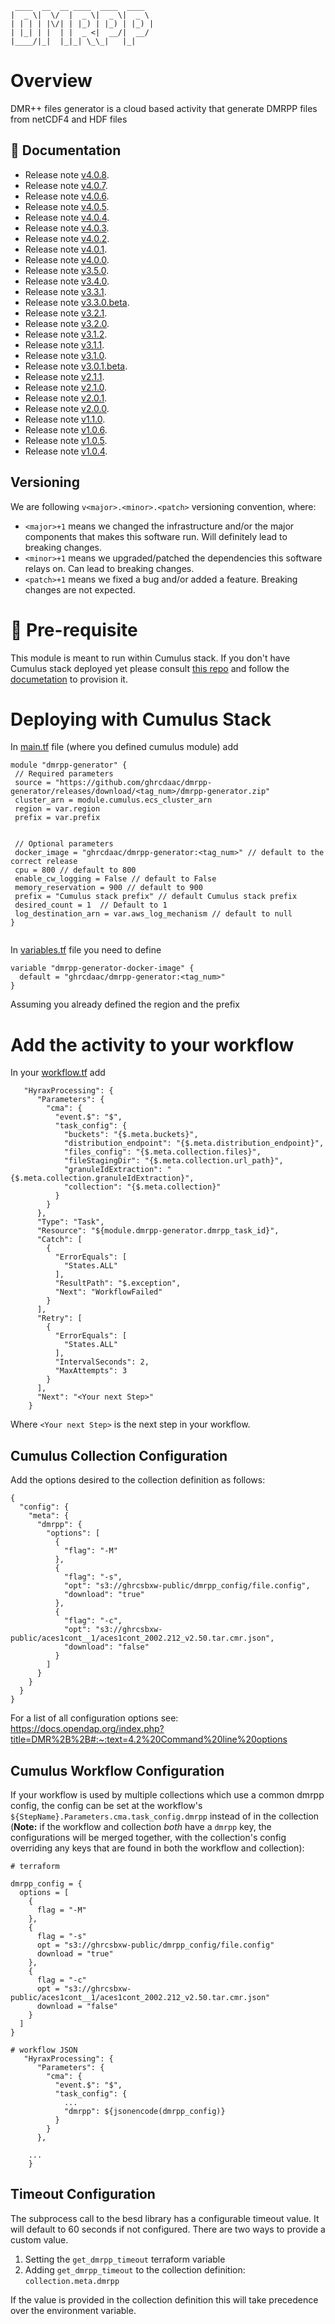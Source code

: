 ```code
 ____  __  __ ____  ____  ____
|  _ \|  \/  |  _ \|  _ \|  _ \
| | | | |\/| | |_) | |_) | |_) |
| |_| | |  | |  _ <|  __/|  __/
|____/|_|  |_|_| \_\_|   |_|
```


# Overview
DMR++ files generator is a cloud based activity that generate DMRPP files from netCDF4 and HDF files
## 📖 Documentation
- Release note [v4.0.8](https://ghrcdaac.github.io/dmrpp-generator/#v408).
- Release note [v4.0.7](https://ghrcdaac.github.io/dmrpp-generator/#v407).
- Release note [v4.0.6](https://ghrcdaac.github.io/dmrpp-generator/#v406).
- Release note [v4.0.5](https://ghrcdaac.github.io/dmrpp-generator/#v405).
- Release note [v4.0.4](https://ghrcdaac.github.io/dmrpp-generator/#v404).
- Release note [v4.0.3](https://ghrcdaac.github.io/dmrpp-generator/#v403).
- Release note [v4.0.2](https://ghrcdaac.github.io/dmrpp-generator/#v402).
- Release note [v4.0.1](https://ghrcdaac.github.io/dmrpp-generator/#v401).
- Release note [v4.0.0](https://ghrcdaac.github.io/dmrpp-generator/#v400).
- Release note [v3.5.0](https://ghrcdaac.github.io/dmrpp-generator/#v350).
- Release note [v3.4.0](https://ghrcdaac.github.io/dmrpp-generator/#v340).
- Release note [v3.3.1](https://ghrcdaac.github.io/dmrpp-generator/#v331).
- Release note [v3.3.0.beta](https://ghrcdaac.github.io/dmrpp-generator/#v330beta).
- Release note [v3.2.1](https://ghrcdaac.github.io/dmrpp-generator/#v321).
- Release note [v3.2.0](https://ghrcdaac.github.io/dmrpp-generator/#v320).
- Release note [v3.1.2](https://ghrcdaac.github.io/dmrpp-generator/#v312).
- Release note [v3.1.1](https://ghrcdaac.github.io/dmrpp-generator/#v311).
- Release note [v3.1.0](https://ghrcdaac.github.io/dmrpp-generator/#v310).
- Release note [v3.0.1.beta](https://ghrcdaac.github.io/dmrpp-generator/#v301beta).
- Release note [v2.1.1](https://ghrcdaac.github.io/dmrpp-generator/#v211).
- Release note [v2.1.0](https://ghrcdaac.github.io/dmrpp-generator/#v210).
- Release note [v2.0.1](https://ghrcdaac.github.io/dmrpp-generator/).
- Release note [v2.0.0](https://ghrcdaac.github.io/dmrpp-generator/).
- Release note [v1.1.0](https://ghrcdaac.github.io/dmrpp-generator/).
- Release note [v1.0.6](https://ghrcdaac.github.io/dmrpp-generator/).
- Release note [v1.0.5](https://ghrcdaac.github.io/dmrpp-generator/).
- Release note [v1.0.4](https://ghrcdaac.github.io/dmrpp-generator/).

## Versioning
We are following `v<major>.<minor>.<patch>` versioning convention, where:
* `<major>+1` means we changed the infrastructure and/or the major components that makes this software run. Will definitely
  lead to breaking changes.
* `<minor>+1` means we upgraded/patched the dependencies this software relays on. Can lead to breaking changes.
* `<patch>+1` means we fixed a bug and/or added a feature. Breaking changes are not expected.

# 🔨 Pre-requisite
This module is meant to run within Cumulus stack.
If you don't have Cumulus stack deployed yet please consult [this repo](https://github.com/nasa/cumulus)
and follow the [documetation](https://nasa.github.io/cumulus/docs/cumulus-docs-readme) to provision it.

# Deploying with Cumulus Stack
In [main.tf](https://github.com/nasa/cumulus-template-deploy/blob/master/cumulus-tf/main.tf) file
 (where you defined cumulus module) add
 ```code
module "dmrpp-generator" {
  // Required parameters
  source = "https://github.com/ghrcdaac/dmrpp-generator/releases/download/<tag_num>/dmrpp-generator.zip"
  cluster_arn = module.cumulus.ecs_cluster_arn
  region = var.region
  prefix = var.prefix
  

  // Optional parameters
  docker_image = "ghrcdaac/dmrpp-generator:<tag_num>" // default to the correct release
  cpu = 800 // default to 800
  enable_cw_logging = False // default to False
  memory_reservation = 900 // default to 900
  prefix = "Cumulus stack prefix" // default Cumulus stack prefix
  desired_count = 1  // Default to 1
  log_destination_arn = var.aws_log_mechanism // default to null
}


```
In [variables.tf](https://github.com/nasa/cumulus-template-deploy/blob/master/cumulus-tf/variables.tf)
file you need to define
```code
variable "dmrpp-generator-docker-image" {
  default = "ghrcdaac/dmrpp-generator:<tag_num>"
}
```
Assuming you already defined the region and the prefix


# Add the activity to your workflow
In your [workflow.tf](https://github.com/nasa/cumulus-template-deploy/blob/master/cumulus-tf/hello_world_workflow.tf) add
```code
   "HyraxProcessing": {
      "Parameters": {
        "cma": {
          "event.$": "$",
          "task_config": {
            "buckets": "{$.meta.buckets}",
            "distribution_endpoint": "{$.meta.distribution_endpoint}",
            "files_config": "{$.meta.collection.files}",
            "fileStagingDir": "{$.meta.collection.url_path}",
            "granuleIdExtraction": "{$.meta.collection.granuleIdExtraction}",
            "collection": "{$.meta.collection}"
          }
        }
      },
      "Type": "Task",
      "Resource": "${module.dmrpp-generator.dmrpp_task_id}",
      "Catch": [
        {
          "ErrorEquals": [
            "States.ALL"
          ],
          "ResultPath": "$.exception",
          "Next": "WorkflowFailed"
        }
      ],
      "Retry": [
        {
          "ErrorEquals": [
            "States.ALL"
          ],
          "IntervalSeconds": 2,
          "MaxAttempts": 3
        }
      ],
      "Next": "<Your next Step>"
    }
```
Where `<Your next Step>` is the next step in your workflow.

## Cumulus Collection Configuration

Add the options desired to the collection definition as follows:

```code
{
  "config": {
    "meta": {
      "dmrpp": {
        "options": [
          {
            "flag": "-M"
          },
          {
            "flag": "-s",
            "opt": "s3://ghrcsbxw-public/dmrpp_config/file.config",
            "download": "true"
          },
          {
            "flag": "-c",
            "opt": "s3://ghrcsbxw-public/aces1cont__1/aces1cont_2002.212_v2.50.tar.cmr.json",
            "download": "false"
          }
        ]
      }
    }
  }
}
```

For a list of all configuration options see: https://docs.opendap.org/index.php?title=DMR%2B%2B#:~:text=4.2%20Command%20line%20options


## Cumulus Workflow Configuration

If your workflow is used by multiple collections which use a common dmrpp
config, the config can be set at the workflow's
`${StepName}.Parameters.cma.task_config.dmrpp` instead of in the collection
(**Note:** if the workflow and collection _both_ have a `dmrpp` key, the
configurations will be merged together, with the collection's config overriding
any keys that are found in both the workflow and collection):

```
# terraform

dmrpp_config = {
  options = [
    {
      flag = "-M"
    },
    {
      flag = "-s"
      opt = "s3://ghrcsbxw-public/dmrpp_config/file.config"
      download = "true"
    },
    {
      flag = "-c"
      opt = "s3://ghrcsbxw-public/aces1cont__1/aces1cont_2002.212_v2.50.tar.cmr.json"
      download = "false"
    }
  ]
}

# workflow JSON
   "HyraxProcessing": {
      "Parameters": {
        "cma": {
          "event.$": "$",
          "task_config": {
            ...
            "dmrpp": ${jsonencode(dmrpp_config)}
          }
        }
      },

    ...
    }
```

## Timeout Configuration
The subprocess call to the besd library has a configurable timeout value. It will default to 60 seconds
if not configured. There are two ways to provide a custom value. 
1. Setting the `get_dmrpp_timeout` terraform variable
2. Adding `get_dmrpp_timeout` to the collection definition: `collection.meta.dmrpp`

If the value is provided in the collection definition this will take precedence over the environment
variable. 

